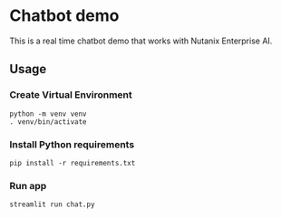 # Chatbot demo

This is a real time chatbot demo that works with Nutanix Enterprise AI.

## Usage

### Create Virtual Environment

```
python -m venv venv
. venv/bin/activate
```

### Install Python requirements

```
pip install -r requirements.txt
```

### Run app

```
streamlit run chat.py
```